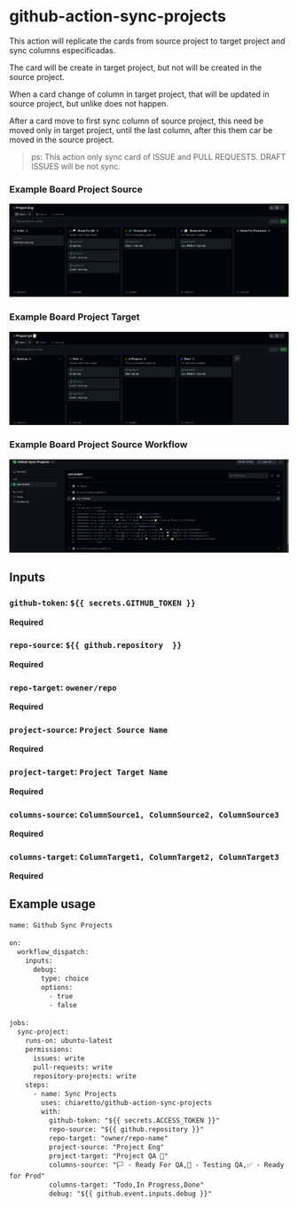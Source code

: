 # github-action-sync-projects

This action will replicate the cards from source project to target project and sync columns especificadas.

The card will be create in target project, but not will be created in the source project.

When a card change of column in target project, that will be updated in source project, but unlike does not happen.

After a card move to first sync column of source project, this need be moved only in target project, until the last column, after this them car be moved in the source project.

> ps: This action only sync card of ISSUE and PULL REQUESTS. DRAFT ISSUES will be not sync.

### Example Board Project Source

![Board Image](docs/projeto-eng.png "Board")


### Example Board Project Target

![Board Image](docs/projeto-qa.png "Board")


### Example Board Project Source Workflow

![Board Image](docs/workflow.png "Board")

## Inputs

### `github-token`: `${{ secrets.GITHUB_TOKEN }}`
**Required** 
### `repo-source`: `${{ github.repository  }}`
**Required**
### `repo-target`: `owener/repo`
**Required** 
### `project-source`: `Project Source Name`
**Required**
### `project-target`: `Project Target Name`
**Required**
### `columns-source`: `ColumnSource1, ColumnSource2, ColumnSource3`
**Required**
### `columns-target`: `ColumnTarget1, ColumnTarget2, ColumnTarget3`
**Required**

## Example usage

```
name: Github Sync Projects

on:
  workflow_dispatch:
    inputs:
      debug:
        type: choice
        options:
          - true
          - false

jobs:
  sync-project:
    runs-on: ubuntu-latest
    permissions:
      issues: write
      pull-requests: write
      repository-projects: write
    steps:
      - name: Sync Projects
        uses: chiaretto/github-action-sync-projects
        with:
          github-token: "${{ secrets.ACCESS_TOKEN }}"
          repo-source: "${{ github.repository }}"
          repo-target: "owner/repo-name"
          project-source: "Project Eng"
          project-target: "Project QA 📝"
          columns-source: "🏳 - Ready For QA,🧪 - Testing QA,✅ - Ready for Prod"
          columns-target: "Todo,In Progress,Done"
          debug: "${{ github.event.inputs.debug }}"
```
